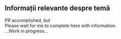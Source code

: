 ## Informații relevante despre temă ##

PR accomplished, but  
Please wait for me to complete here with information.  
...Work in progress...

